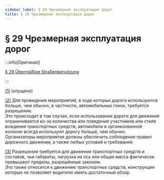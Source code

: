 ```yaml
---
sidebar_label: § 29 Чрезмерная эксплуатация дорог
title: § 29 Чрезмерная эксплуатация дорог
---
```


<VerifiedTranslationIcon />

# § 29 Чрезмерная эксплуатация дорог

:::info[Оригинал]

[§ 29 Übermäßige Straßenbenutzung](https://www.gesetze-im-internet.de/stvo_2013/__29.html)

:::


<span id="1">[(1)](#1)</span> (опущено)


<span id="2">[(2)](#2)</span> Для проведения мероприятий, в ходе которых дороги используются больше, чем обычно, в
частности, автомобильных гонок, требуется разрешение.  
Это происходит в том случае, если
использование дороги для движения ограничивается из-за количества или поведения участников или стиля
вождения транспортных средств; автомобили в организованной колонне всегда используют дорогу больше, чем
обычно.  
Организаторы мероприятия должны обеспечить соблюдение правил дорожного движения, а также любых условий и требований.


<span id="3">[(3)](#3)</span> Разрешение требуется для движения транспортных средств и составов, чьи габариты, нагрузка на
ось или общая масса фактически превышают пределы, разрешённые законом.  
Это также относится к движению транспортных средств, конструкция которых не позволяет водителю иметь достаточный
обзор.
